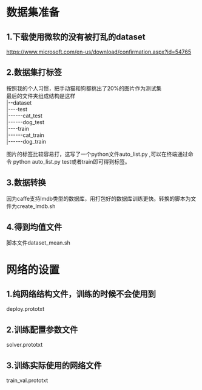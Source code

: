 # 数据集准备
## 1.下载使用微软的没有被打乱的dataset 
https://www.microsoft.com/en-us/download/confirmation.aspx?id=54765 

## 2.数据集打标签
按照我的个人习惯，把手动猫和狗都挑出了20%的图片作为测试集  
最后的文件夹组成结构是这样  
|--dataset  
|----test   
|------cat_test   
|------dog_test   
|----train   
|------cat_train  
|------dog_train  

图片的标签比较容易打，这写了一个python文件auto_list.py ,可以在终端通过命令 python auto_list.py test或者train即可得到标签。  
## 3.数据转换
因为caffe支持lmdb类型的数据库，用打包好的数据库训练更快。转换的脚本为文件为create_lmdb.sh
## 4.得到均值文件
脚本文件dataset_mean.sh

# 网络的设置
## 1.纯网络结构文件，训练的时候不会使用到  
deploy.prototxt
## 2.训练配置参数文件  
solver.prototxt
## 3.训练实际使用的网络文件
train_val.prototxt
